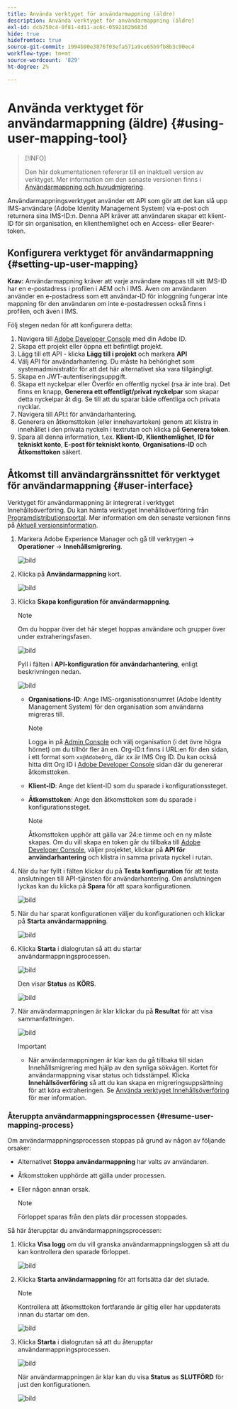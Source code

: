 ```yaml
---
title: Använda verktyget för användarmappning (äldre)
description: Använda verktyget för användarmappning (äldre)
exl-id: dcb750c4-0f81-4d11-ac6c-0592162b683d
hide: true
hidefromtoc: true
source-git-commit: 1994b90e3876f03efa571a9ce65b9fb8b3c90ec4
workflow-type: tm+mt
source-wordcount: '829'
ht-degree: 2%

---
```


# Använda verktyget för användarmappning (äldre) {#using-user-mapping-tool}

>[!INFO]
>
>Den här dokumentationen refererar till en inaktuell version av verktyget. Mer information om den senaste versionen finns i [Användarmappning och huvudmigrering](/help/journey-migration/content-transfer-tool/using-content-transfer-tool/user-mapping-and-migration.md).

Användarmappningsverktyget använder ett API som gör att det kan slå upp IMS-användare (Adobe Identity Management System) via e-post och returnera sina IMS-ID:n. Denna API kräver att användaren skapar ett klient-ID för sin organisation, en klienthemlighet och en Access- eller Bearer-token.

## Konfigurera verktyget för användarmappning {#setting-up-user-mapping}

**Krav:** Användarmappning kräver att varje användare mappas till sitt IMS-ID har en e-postadress i profilen i AEM och i IMS. Även om användaren använder en e-postadress som ett användar-ID för inloggning fungerar inte mappning för den användaren om inte e-postadressen också finns i profilen, och även i IMS.

Följ stegen nedan för att konfigurera detta:

1. Navigera till [Adobe Developer Console](https://developer.adobe.com/console/) med din Adobe ID.
1. Skapa ett projekt eller öppna ett befintligt projekt.
1. Lägg till ett API - klicka **Lägg till i projekt** och markera **API**
1. Välj API för användarhantering. Du måste ha behörighet som systemadministratör för att det här alternativet ska vara tillgängligt.
1. Skapa en JWT-autentiseringsuppgift.
1. Skapa ett nyckelpar eller Överför en offentlig nyckel (rsa är inte bra). Det finns en knapp, **Generera ett offentligt/privat nyckelpar** som skapar detta nyckelpar åt dig. Se till att du sparar både offentliga och privata nycklar.
1. Navigera till API:t för användarhantering.
1. Generera en åtkomsttoken (eller innehavartoken) genom att klistra in innehållet i den privata nyckeln i textrutan och klicka på **Generera token**.
1. Spara all denna information, t.ex. **Klient-ID**, **Klienthemlighet**, **ID för tekniskt konto**, **E-post för tekniskt konto**, **Organisations-ID** och **Åtkomsttoken** säkert.

## Åtkomst till användargränssnittet för verktyget för användarmappning {#user-interface}

Verktyget för användarmappning är integrerat i verktyget Innehållsöverföring. Du kan hämta verktyget Innehållsöverföring från [Programdistributionsportal](https://experience.adobe.com/#/downloads/content/software-distribution/en/aemcloud.html). Mer information om den senaste versionen finns på [Aktuell versionsinformation](/help/release-notes/release-notes-cloud/release-notes-current.md).

1. Markera Adobe Experience Manager och gå till verktygen -> **Operationer** -> **Innehållsmigrering**.

   ![bild](/help/journey-migration/content-transfer-tool/assets-user-mapping/user-mapping-access1.png)

1. Klicka på **Användarmappning** kort.

   ![bild](/help/journey-migration/content-transfer-tool/assets-user-mapping/user-mapping-access2.png)

1. Klicka **Skapa konfiguration för användarmappning**.

   >[!NOTE]
   >Om du hoppar över det här steget hoppas användare och grupper över under extraheringsfasen.

   ![bild](/help/journey-migration/content-transfer-tool/assets-user-mapping/user-mapping-access5.png)

   Fyll i fälten i **API-konfiguration för användarhantering**, enligt beskrivningen nedan.

   ![bild](/help/journey-migration/content-transfer-tool/assets-user-mapping/user-mapping-access3.png)


   * **Organisations-ID**: Ange IMS-organisationsnumret (Adobe Identity Management System) för den organisation som användarna migreras till.

     >[!NOTE]
     >Logga in på [Admin Console](https://adminconsole.adobe.com/) och välj organisation (i det övre högra hörnet) om du tillhör fler än en. Org-ID:t finns i URL:en för den sidan, i ett format som `xx@AdobeOrg`, där xx är IMS Org ID. Du kan också hitta ditt Org ID i [Adobe Developer Console](https://developer.adobe.com/console/) sidan där du genererar åtkomsttoken.

   * **Klient-ID**: Ange det klient-ID som du sparade i konfigurationssteget.

   * **Åtkomsttoken**: Ange den åtkomsttoken som du sparade i konfigurationssteget.

     >[!NOTE]
     >Åtkomsttoken upphör att gälla var 24:e timme och en ny måste skapas. Om du vill skapa en token går du tillbaka till [Adobe Developer Console](https://developer.adobe.com/console/), väljer projektet, klickar på **API för användarhantering** och klistra in samma privata nyckel i rutan.

1. När du har fyllt i fälten klickar du på **Testa konfiguration** för att testa anslutningen till API-tjänsten för användarhantering. Om anslutningen lyckas kan du klicka på **Spara** för att spara konfigurationen.

   ![bild](/help/journey-migration/content-transfer-tool/assets-user-mapping/user-mapping-access4.png)

1. När du har sparat konfigurationen väljer du konfigurationen och klickar på **Starta användarmappning**.

   ![bild](/help/journey-migration/content-transfer-tool/assets-user-mapping/user-mapping-landing4.png)

1. Klicka **Starta** i dialogrutan så att du startar användarmappningsprocessen.

   ![bild](/help/journey-migration/content-transfer-tool/assets-user-mapping/resume-user-mapping3.png)

   Den visar **Status** as **KÖRS**.

   ![bild](/help/journey-migration/content-transfer-tool/assets-user-mapping/user-mapping-start1.png)


1. När användarmappningen är klar klickar du på **Resultat** för att visa sammanfattningen.

   ![bild](/help/journey-migration/content-transfer-tool/assets-user-mapping/user-mapping-landing5.png)

   >[!IMPORTANT]
   >
   >* När användarmappningen är klar kan du gå tillbaka till sidan Innehållsmigrering med hjälp av den synliga sökvägen. Kortet för användarmappning visar status och tidsstämpel. Klicka **Innehållsöverföring** så att du kan skapa en migreringsuppsättning för att köra extraheringen. Se [Använda verktyget Innehållsöverföring](https://experienceleague.adobe.com/docs/experience-manager-cloud-service/content/migration-journey/cloud-migration/content-transfer-tool/getting-started-content-transfer-tool.html?lang=en#running-tool) för mer information.

### Återuppta användarmappningsprocessen {#resume-user-mapping-process}

Om användarmappningsprocessen stoppas på grund av någon av följande orsaker:

* Alternativet **Stoppa användarmappning** har valts av användaren.
* Åtkomsttoken upphörde att gälla under processen.
* Eller någon annan orsak.

  >[!NOTE]
  >Förloppet sparas från den plats där processen stoppades.

Så här återupptar du användarmappningsprocessen:

1. Klicka **Visa logg** om du vill granska användarmappningsloggen så att du kan kontrollera den sparade förloppet.

   ![bild](/help/journey-migration/content-transfer-tool/assets-user-mapping/resume-user-mapping1.png)

1. Klicka **Starta användarmappning** för att fortsätta där det slutade.

   >[!NOTE]
   >Kontrollera att åtkomsttoken fortfarande är giltig eller har uppdaterats innan du startar om den.

   ![bild](/help/journey-migration/content-transfer-tool/assets-user-mapping/resume-user-mapping2.png)

1. Klicka **Starta** i dialogrutan så att du återupptar användarmappningsprocessen.

   ![bild](/help/journey-migration/content-transfer-tool/assets-user-mapping/resume-user-mapping3.png)

   När användarmappningen är klar kan du visa **Status** as **SLUTFÖRD** för just den konfigurationen.

   ![bild](/help/journey-migration/content-transfer-tool/assets-user-mapping/resume-user-mapping4.png)
